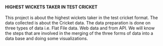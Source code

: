 #### HIGHEST WICKETS TAKER IN TEST CRICKET

This project is about the highest wickets taker in the test cricket format. The data collected is about the Cricket data. The data preparation is done on three types of data i.e. Flat File data. Web data and from API. We will know the steps that are involved in the merging of the three forms of data into a data base and doing some visualizations.
